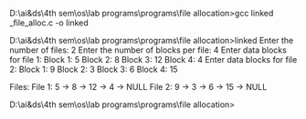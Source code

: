D:\ai&ds\4th sem\os\lab programs\programs\file allocation>gcc linked
_file_alloc.c -o linked

D:\ai&ds\4th sem\os\lab programs\programs\file allocation>linked
Enter the number of files: 2
Enter the number of blocks per file: 4
Enter data blocks for file 1:
Block 1: 5
Block 2: 8
Block 3: 12
Block 4: 4
Enter data blocks for file 2:
Block 1: 9
Block 2: 3
Block 3: 6
Block 4: 15

Files:
File 1: 5 -> 8 -> 12 -> 4 -> NULL
File 2: 9 -> 3 -> 6 -> 15 -> NULL

D:\ai&ds\4th sem\os\lab programs\programs\file allocation>
